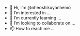 - 👋 Hi, I’m @nheoshikuyanhemo
- 👀 I’m interested in ...
- 🌱 I’m currently learning ...
- 💞️ I’m looking to collaborate on ...
- 📫 How to reach me ...

<!---
nheoshikuyanhemo/nheoshikuyanhemo is a ✨ special ✨ repository because its `README.md` (this file) appears on your GitHub profile.
You can click the Preview link to take a look at your changes.
--->
